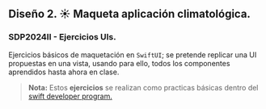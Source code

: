 ## Diseño 2. ☀️ Maqueta aplicación climatológica.

### SDP2024II - Ejercicios UIs.

Ejercicios básicos de maquetación en `SwiftUI`; se pretende replicar una UI propuestas en una vista, usando para ello, todos los componentes aprendidos hasta ahora en clase.

> **Nota:** Estos **ejercicios** se realizan como practicas básicas dentro del [swift developer program.](https://acoding.academy/formaciones/swift-developer-program/)